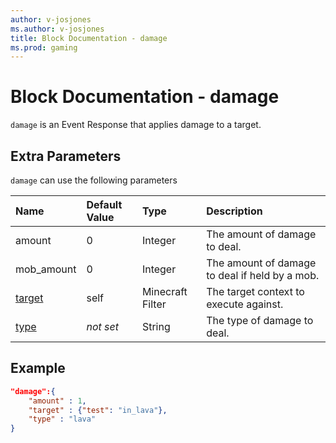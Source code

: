 ```yaml
---
author: v-josjones
ms.author: v-josjones
title: Block Documentation - damage
ms.prod: gaming
---
```


# Block Documentation - damage

`damage` is an Event Response that applies damage to a target.

## Extra Parameters

`damage` can use the following parameters

|Name |Default Value  |Type  |Description  |
|:----------|:----------|:----------|:----------|
|amount| 0| Integer|  The amount of damage to deal. |
| mob_amount| 0 | Integer | The amount of damage to deal if held by a mob. |
|[target](../../../EntityReference/Examples/FilterList.md)| self| Minecraft Filter|  The target context to execute against. |
|[type](../../../EntityReference/Examples/Filters/has_damage.md#list-of-damage-types)|*not set* | String| The type of damage to deal. |

## Example

```json
"damage":{
    "amount" : 1,
    "target" : {"test": "in_lava"},
    "type" : "lava"
}
```
